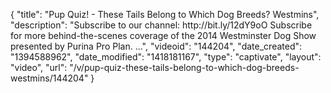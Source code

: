 {
    "title": "Pup Quiz! - These Tails Belong to Which Dog Breeds? Westmins",
    "description": "Subscribe to our channel: http:\/\/bit.ly\/12dY9oO Subscribe for more behind-the-scenes coverage of the 2014 Westminster Dog Show presented by Purina Pro Plan. ...",
    "videoid": "144204",
    "date_created": "1394588962",
    "date_modified": "1418181167",
    "type": "captivate",
    "layout": "video",
    "url": "\/v\/pup-quiz-these-tails-belong-to-which-dog-breeds-westmins\/144204"
}